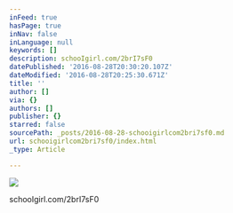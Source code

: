 ```yaml
---
inFeed: true
hasPage: true
inNav: false
inLanguage: null
keywords: []
description: schooIgirl.com/2brI7sF0
datePublished: '2016-08-28T20:30:20.107Z'
dateModified: '2016-08-28T20:25:30.671Z'
title: ''
author: []
via: {}
authors: []
publisher: {}
starred: false
sourcePath: _posts/2016-08-28-schooigirlcom2bri7sf0.md
url: schooigirlcom2bri7sf0/index.html
_type: Article

---
```

![](https://the-grid-user-content.s3-us-west-2.amazonaws.com/6df33f3a-b5d3-4b84-9b5d-d6a54f219c6a.jpg)

schooIgirl.com/2brI7sF0